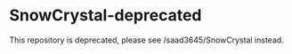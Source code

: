 SnowCrystal-deprecated
======================

This repository is deprecated, please see /saad3645/SnowCrystal instead.
